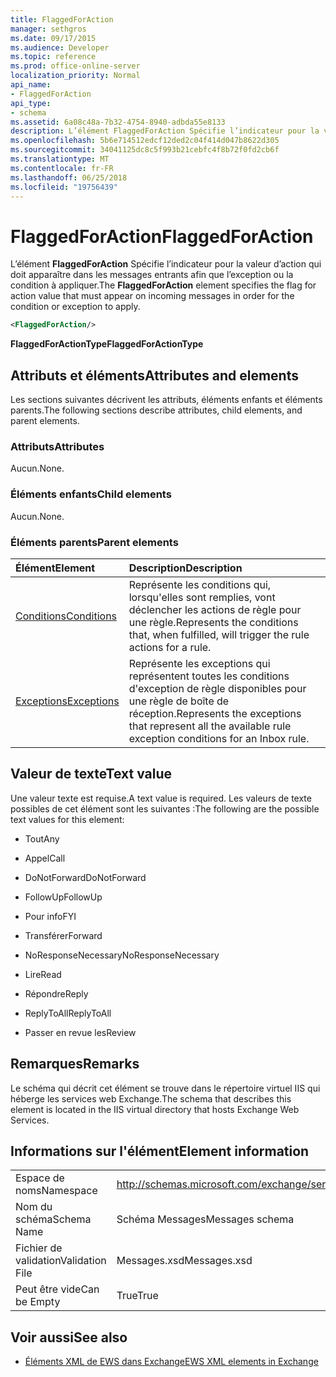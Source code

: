 ```yaml
---
title: FlaggedForAction
manager: sethgros
ms.date: 09/17/2015
ms.audience: Developer
ms.topic: reference
ms.prod: office-online-server
localization_priority: Normal
api_name:
- FlaggedForAction
api_type:
- schema
ms.assetid: 6a08c48a-7b32-4754-8940-adbda55e8133
description: L’élément FlaggedForAction Spécifie l’indicateur pour la valeur d’action qui doit apparaître dans les messages entrants afin que l’exception ou la condition à appliquer.
ms.openlocfilehash: 5b6e714512edcf12ded2c04f414d047b8622d305
ms.sourcegitcommit: 34041125dc8c5f993b21cebfc4f8b72f0fd2cb6f
ms.translationtype: MT
ms.contentlocale: fr-FR
ms.lasthandoff: 06/25/2018
ms.locfileid: "19756439"
---
```

# <a name="flaggedforaction"></a><span data-ttu-id="1e0f1-103">FlaggedForAction</span><span class="sxs-lookup"><span data-stu-id="1e0f1-103">FlaggedForAction</span></span>

<span data-ttu-id="1e0f1-104">L’élément **FlaggedForAction** Spécifie l’indicateur pour la valeur d’action qui doit apparaître dans les messages entrants afin que l’exception ou la condition à appliquer.</span><span class="sxs-lookup"><span data-stu-id="1e0f1-104">The **FlaggedForAction** element specifies the flag for action value that must appear on incoming messages in order for the condition or exception to apply.</span></span> 
  
```XML
<FlaggedForAction/>
```

 <span data-ttu-id="1e0f1-105">**FlaggedForActionType**</span><span class="sxs-lookup"><span data-stu-id="1e0f1-105">**FlaggedForActionType**</span></span>
## <a name="attributes-and-elements"></a><span data-ttu-id="1e0f1-106">Attributs et éléments</span><span class="sxs-lookup"><span data-stu-id="1e0f1-106">Attributes and elements</span></span>

<span data-ttu-id="1e0f1-107">Les sections suivantes décrivent les attributs, éléments enfants et éléments parents.</span><span class="sxs-lookup"><span data-stu-id="1e0f1-107">The following sections describe attributes, child elements, and parent elements.</span></span>
  
### <a name="attributes"></a><span data-ttu-id="1e0f1-108">Attributs</span><span class="sxs-lookup"><span data-stu-id="1e0f1-108">Attributes</span></span>

<span data-ttu-id="1e0f1-109">Aucun.</span><span class="sxs-lookup"><span data-stu-id="1e0f1-109">None.</span></span>
  
### <a name="child-elements"></a><span data-ttu-id="1e0f1-110">Éléments enfants</span><span class="sxs-lookup"><span data-stu-id="1e0f1-110">Child elements</span></span>

<span data-ttu-id="1e0f1-111">Aucun.</span><span class="sxs-lookup"><span data-stu-id="1e0f1-111">None.</span></span>
  
### <a name="parent-elements"></a><span data-ttu-id="1e0f1-112">Éléments parents</span><span class="sxs-lookup"><span data-stu-id="1e0f1-112">Parent elements</span></span>

|<span data-ttu-id="1e0f1-113">**Élément**</span><span class="sxs-lookup"><span data-stu-id="1e0f1-113">**Element**</span></span>|<span data-ttu-id="1e0f1-114">**Description**</span><span class="sxs-lookup"><span data-stu-id="1e0f1-114">**Description**</span></span>|
|:-----|:-----|
|[<span data-ttu-id="1e0f1-115">Conditions</span><span class="sxs-lookup"><span data-stu-id="1e0f1-115">Conditions</span></span>](conditions.md) <br/> |<span data-ttu-id="1e0f1-116">Représente les conditions qui, lorsqu'elles sont remplies, vont déclencher les actions de règle pour une règle.</span><span class="sxs-lookup"><span data-stu-id="1e0f1-116">Represents the conditions that, when fulfilled, will trigger the rule actions for a rule.</span></span>  <br/> |
|[<span data-ttu-id="1e0f1-117">Exceptions</span><span class="sxs-lookup"><span data-stu-id="1e0f1-117">Exceptions</span></span>](exceptions.md) <br/> |<span data-ttu-id="1e0f1-118">Représente les exceptions qui représentent toutes les conditions d'exception de règle disponibles pour une règle de boîte de réception.</span><span class="sxs-lookup"><span data-stu-id="1e0f1-118">Represents the exceptions that represent all the available rule exception conditions for an Inbox rule.</span></span>  <br/> |
   
## <a name="text-value"></a><span data-ttu-id="1e0f1-119">Valeur de texte</span><span class="sxs-lookup"><span data-stu-id="1e0f1-119">Text value</span></span>

<span data-ttu-id="1e0f1-120">Une valeur texte est requise.</span><span class="sxs-lookup"><span data-stu-id="1e0f1-120">A text value is required.</span></span> <span data-ttu-id="1e0f1-121">Les valeurs de texte possibles de cet élément sont les suivantes :</span><span class="sxs-lookup"><span data-stu-id="1e0f1-121">The following are the possible text values for this element:</span></span>
  
- <span data-ttu-id="1e0f1-122">Tout</span><span class="sxs-lookup"><span data-stu-id="1e0f1-122">Any</span></span>
    
- <span data-ttu-id="1e0f1-123">Appel</span><span class="sxs-lookup"><span data-stu-id="1e0f1-123">Call</span></span>
    
- <span data-ttu-id="1e0f1-124">DoNotForward</span><span class="sxs-lookup"><span data-stu-id="1e0f1-124">DoNotForward</span></span>
    
- <span data-ttu-id="1e0f1-125">FollowUp</span><span class="sxs-lookup"><span data-stu-id="1e0f1-125">FollowUp</span></span>
    
- <span data-ttu-id="1e0f1-126">Pour info</span><span class="sxs-lookup"><span data-stu-id="1e0f1-126">FYI</span></span>
    
- <span data-ttu-id="1e0f1-127">Transférer</span><span class="sxs-lookup"><span data-stu-id="1e0f1-127">Forward</span></span>
    
- <span data-ttu-id="1e0f1-128">NoResponseNecessary</span><span class="sxs-lookup"><span data-stu-id="1e0f1-128">NoResponseNecessary</span></span>
    
- <span data-ttu-id="1e0f1-129">Lire</span><span class="sxs-lookup"><span data-stu-id="1e0f1-129">Read</span></span>
    
- <span data-ttu-id="1e0f1-130">Répondre</span><span class="sxs-lookup"><span data-stu-id="1e0f1-130">Reply</span></span>
    
- <span data-ttu-id="1e0f1-131">ReplyToAll</span><span class="sxs-lookup"><span data-stu-id="1e0f1-131">ReplyToAll</span></span>
    
- <span data-ttu-id="1e0f1-132">Passer en revue les</span><span class="sxs-lookup"><span data-stu-id="1e0f1-132">Review</span></span>
    
## <a name="remarks"></a><span data-ttu-id="1e0f1-133">Remarques</span><span class="sxs-lookup"><span data-stu-id="1e0f1-133">Remarks</span></span>

<span data-ttu-id="1e0f1-134">Le schéma qui décrit cet élément se trouve dans le répertoire virtuel IIS qui héberge les services web Exchange.</span><span class="sxs-lookup"><span data-stu-id="1e0f1-134">The schema that describes this element is located in the IIS virtual directory that hosts Exchange Web Services.</span></span>
  
## <a name="element-information"></a><span data-ttu-id="1e0f1-135">Informations sur l'élément</span><span class="sxs-lookup"><span data-stu-id="1e0f1-135">Element information</span></span>

|||
|:-----|:-----|
|<span data-ttu-id="1e0f1-136">Espace de noms</span><span class="sxs-lookup"><span data-stu-id="1e0f1-136">Namespace</span></span>  <br/> |http://schemas.microsoft.com/exchange/services/2006/messages  <br/> |
|<span data-ttu-id="1e0f1-137">Nom du schéma</span><span class="sxs-lookup"><span data-stu-id="1e0f1-137">Schema Name</span></span>  <br/> |<span data-ttu-id="1e0f1-138">Schéma Messages</span><span class="sxs-lookup"><span data-stu-id="1e0f1-138">Messages schema</span></span>  <br/> |
|<span data-ttu-id="1e0f1-139">Fichier de validation</span><span class="sxs-lookup"><span data-stu-id="1e0f1-139">Validation File</span></span>  <br/> |<span data-ttu-id="1e0f1-140">Messages.xsd</span><span class="sxs-lookup"><span data-stu-id="1e0f1-140">Messages.xsd</span></span>  <br/> |
|<span data-ttu-id="1e0f1-141">Peut être vide</span><span class="sxs-lookup"><span data-stu-id="1e0f1-141">Can be Empty</span></span>  <br/> |<span data-ttu-id="1e0f1-142">True</span><span class="sxs-lookup"><span data-stu-id="1e0f1-142">True</span></span>  <br/> |
   
## <a name="see-also"></a><span data-ttu-id="1e0f1-143">Voir aussi</span><span class="sxs-lookup"><span data-stu-id="1e0f1-143">See also</span></span>



- [<span data-ttu-id="1e0f1-144">Éléments XML de EWS dans Exchange</span><span class="sxs-lookup"><span data-stu-id="1e0f1-144">EWS XML elements in Exchange</span></span>](ews-xml-elements-in-exchange.md)

